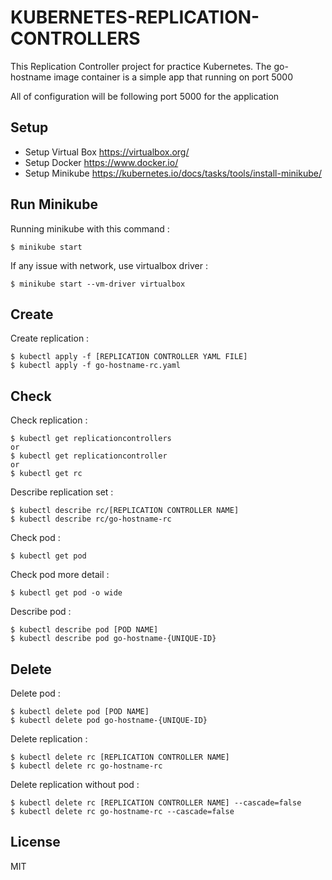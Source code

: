 # KUBERNETES-REPLICATION-CONTROLLERS #

This Replication Controller project for practice Kubernetes. The go-hostname image container is a simple app that running on port 5000

All of configuration will be following port 5000 for the application

## Setup

* Setup Virtual Box <https://virtualbox.org/>
* Setup Docker <https://www.docker.io/>
* Setup Minikube <https://kubernetes.io/docs/tasks/tools/install-minikube/>

## Run Minikube
Running minikube with this command :
```
$ minikube start
```
If any issue with network, use virtualbox driver :
```
$ minikube start --vm-driver virtualbox
```

## Create
Create replication :
```
$ kubectl apply -f [REPLICATION CONTROLLER YAML FILE]
$ kubectl apply -f go-hostname-rc.yaml
```

## Check
Check replication :
```
$ kubectl get replicationcontrollers
or
$ kubectl get replicationcontroller
or
$ kubectl get rc
```
Describe replication set :
```
$ kubectl describe rc/[REPLICATION CONTROLLER NAME]
$ kubectl describe rc/go-hostname-rc
```
Check pod :
```
$ kubectl get pod
```
Check pod more detail :
```
$ kubectl get pod -o wide
```
Describe pod :
```
$ kubectl describe pod [POD NAME]
$ kubectl describe pod go-hostname-{UNIQUE-ID}
```

## Delete
Delete pod :
```
$ kubectl delete pod [POD NAME]
$ kubectl delete pod go-hostname-{UNIQUE-ID}
```
Delete replication :
```
$ kubectl delete rc [REPLICATION CONTROLLER NAME]
$ kubectl delete rc go-hostname-rc 
```
Delete replication without pod :
```
$ kubectl delete rc [REPLICATION CONTROLLER NAME] --cascade=false
$ kubectl delete rc go-hostname-rc --cascade=false
```

## License

MIT